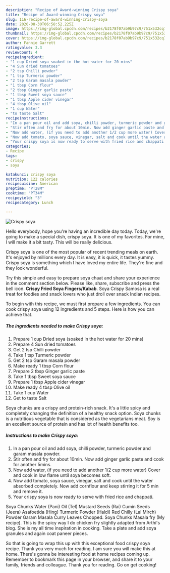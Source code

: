 ```yaml
---
description: "Recipe of Award-winning Crispy soya"
title: "Recipe of Award-winning Crispy soya"
slug: 116-recipe-of-award-winning-crispy-soya
date: 2020-08-30T06:58:52.225Z
image: https://img-global.cpcdn.com/recipes/b2178f07ab9b97c9/751x532cq70/crispy-soya-recipe-main-photo.jpg
thumbnail: https://img-global.cpcdn.com/recipes/b2178f07ab9b97c9/751x532cq70/crispy-soya-recipe-main-photo.jpg
cover: https://img-global.cpcdn.com/recipes/b2178f07ab9b97c9/751x532cq70/crispy-soya-recipe-main-photo.jpg
author: Fannie Garrett
ratingvalue: 3.3
reviewcount: 4
recipeingredient:
- "1 cup Dried soya soaked in the hot water for 20 mins"
- "4 Sun dried tomatoes"
- "2 tsp Chilli powder"
- "1 tsp Turmeric powder"
- "2 tsp Garam masala powder"
- "1 tbsp Corn flour"
- "2 tbsp Ginger garlic paste"
- "1 tbsp Sweet soya sauce"
- "1 tbsp Apple cider vinegar"
- "4 tbsp Olive oil"
- "1 cup Water"
- "to taste Salt"
recipeinstructions:
- "In a pan pour oil and add soya, chilli powder, turmeric powder and garam masala powder."
- "Stir often and fry for about 10min. Now add ginger garlic paste and cook for another 5mins."
- "Now add water, (if you need to add another 1/2 cup more water) Cover and cook in low flame until soya becomes soft."
- "Now add tomato, soya sauce, vinegar, salt and cook until the water absorbed completely. Now add cornflour and keep stirring it for 5 min and remove it."
- "Your crispy soya is now ready to serve with fried rice and chappati."
categories:
- Recipe
tags:
- crispy
- soya

katakunci: crispy soya 
nutrition: 122 calories
recipecuisine: American
preptime: "PT28M"
cooktime: "PT34M"
recipeyield: "3"
recipecategory: Lunch

---
```



![Crispy soya](https://img-global.cpcdn.com/recipes/b2178f07ab9b97c9/751x532cq70/crispy-soya-recipe-main-photo.jpg)

Hello everybody, hope you're having an incredible day today. Today, we're going to make a special dish, crispy soya. It is one of my favorites. For mine, I will make it a bit tasty. This will be really delicious.

Crispy soya is one of the most popular of recent trending meals on earth. It's enjoyed by millions every day. It is easy, it is quick, it tastes yummy. Crispy soya is something which I have loved my entire life. They're fine and they look wonderful.

Try this simple and easy to prepare soya chaat and share your experience in the comment section below. Please like, share, subscribe and press the bell icon. **Crispy Fried Soya Fingers/Kabab**. Soya Crispy Samosa is a real treat for foodies and snack lovers who just droll over snack Indian recipes.


To begin with this recipe, we must first prepare a few ingredients. You can cook crispy soya using 12 ingredients and 5 steps. Here is how you can achieve that.

##### The ingredients needed to make Crispy soya:

1. Prepare 1 cup Dried soya (soaked in the hot water for 20 mins)
1. Prepare 4 Sun dried tomatoes
1. Get 2 tsp Chilli powder
1. Take 1 tsp Turmeric powder
1. Get 2 tsp Garam masala powder
1. Make ready 1 tbsp Corn flour
1. Prepare 2 tbsp Ginger garlic paste
1. Take 1 tbsp Sweet soya sauce
1. Prepare 1 tbsp Apple cider vinegar
1. Make ready 4 tbsp Olive oil
1. Take 1 cup Water
1. Get to taste Salt


Soya chunks are a crispy and protein-rich snack. It&#39;s a little spicy and completely changing the definition of a healthy snack option. Soya chunks is a nutritious vegetable that is considered as the vegetarians meat. Soy is an excellent source of protein and has lot of health benefits too. 

##### Instructions to make Crispy soya:

1. In a pan pour oil and add soya, chilli powder, turmeric powder and garam masala powder.
1. Stir often and fry for about 10min. Now add ginger garlic paste and cook for another 5mins.
1. Now add water, (if you need to add another 1/2 cup more water) Cover and cook in low flame until soya becomes soft.
1. Now add tomato, soya sauce, vinegar, salt and cook until the water absorbed completely. Now add cornflour and keep stirring it for 5 min and remove it.
1. Your crispy soya is now ready to serve with fried rice and chappati.


Soya Chunks Water (Pani) Oil (Tel) Mustard Seeds (Rai) Cumin Seeds (Jeera) Asafoetida (Hing) Turmeric Powder (Haldi) Red Chilly (Lal Mirch) Powder Garam Masala Curry Leaves Chopped. Soya Chunks Masala fry (My recipe). This is the spicy way I do chicken fry slightly adapted from Arthi&#39;s blog. She is my all time inspiration in cooking. Take a plate and add soya granules and again coat paneer pieces. 

So that is going to wrap this up with this exceptional food crispy soya recipe. Thank you very much for reading. I am sure you will make this at home. There's gonna be interesting food at home recipes coming up. Remember to bookmark this page in your browser, and share it to your family, friends and colleague. Thank you for reading. Go on get cooking!
